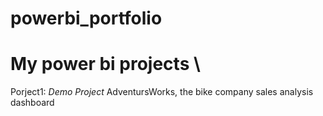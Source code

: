 # powerbi_portfolio
# My power bi projects \
Porject1: *Demo Project* AdventursWorks, the bike company sales analysis dashboard
